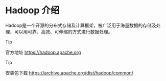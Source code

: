 # Hadoop 介绍

Hadoop是一个开源的分布式存储及计算框架，被广泛用于海量数据的存储及处理，可以用可靠、高效、可伸缩的方式进行数据处理。




> [!TIP]
> 官方地址   https://hadoop.apache.org

> [!TIP]
> 安装包下载   https://archive.apache.org/dist/hadoop/common/


